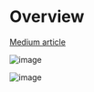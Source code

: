 # Overview

[Medium article](https://medium.com/@dogukannulu/aws-cloud-data-engineering-end-to-end-project-aws-glue-etl-job-s3-apache-spark-967d6ebe1d88)

![image](https://github.com/dogukannulu/glue_etl_job_data_catalog_s3/assets/91257958/ad5ed31c-9707-4a57-a790-e9d37f38edc9)

![image](https://github.com/dogukannulu/glue_etl_job_data_catalog_s3/assets/91257958/91651b5f-3f47-4c74-a8ea-f0679180c048)

